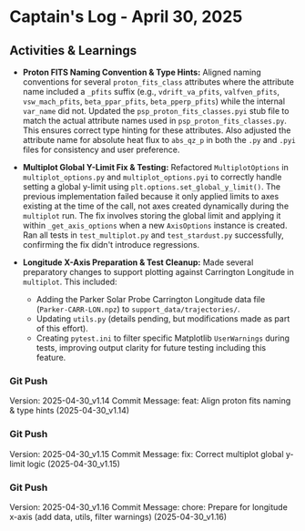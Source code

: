 # Captain's Log - April 30, 2025

## Activities & Learnings 

-   **Proton FITS Naming Convention & Type Hints:** Aligned naming conventions for several `proton_fits_class` attributes where the attribute name included a `_pfits` suffix (e.g., `vdrift_va_pfits`, `valfven_pfits`, `vsw_mach_pfits`, `beta_ppar_pfits`, `beta_pperp_pfits`) while the internal `var_name` did not. Updated the `psp_proton_fits_classes.pyi` stub file to match the actual attribute names used in `psp_proton_fits_classes.py`. This ensures correct type hinting for these attributes. Also adjusted the attribute name for absolute heat flux to `abs_qz_p` in both the `.py` and `.pyi` files for consistency and user preference. 

-   **Multiplot Global Y-Limit Fix & Testing:** Refactored `MultiplotOptions` in `multiplot_options.py` and `multiplot_options.pyi` to correctly handle setting a global y-limit using `plt.options.set_global_y_limit()`. The previous implementation failed because it only applied limits to axes existing at the time of the call, not axes created dynamically during the `multiplot` run. The fix involves storing the global limit and applying it within `_get_axis_options` when a new `AxisOptions` instance is created. Ran all tests in `test_multiplot.py` and `test_stardust.py` successfully, confirming the fix didn't introduce regressions.

-   **Longitude X-Axis Preparation & Test Cleanup:** Made several preparatory changes to support plotting against Carrington Longitude in `multiplot`. This included:
    -   Adding the Parker Solar Probe Carrington Longitude data file (`Parker-CARR-LON.npz`) to `support_data/trajectories/`.
    -   Updating `utils.py` (details pending, but modifications made as part of this effort).
    -   Creating `pytest.ini` to filter specific Matplotlib `UserWarnings` during tests, improving output clarity for future testing including this feature.

### Git Push ###
Version: 2025-04-30_v1.14
Commit Message: feat: Align proton fits naming & type hints (2025-04-30_v1.14)

### Git Push ###
Version: 2025-04-30_v1.15
Commit Message: fix: Correct multiplot global y-limit logic (2025-04-30_v1.15)

### Git Push ###
Version: 2025-04-30_v1.16
Commit Message: chore: Prepare for longitude x-axis (add data, utils, filter warnings) (2025-04-30_v1.16) 